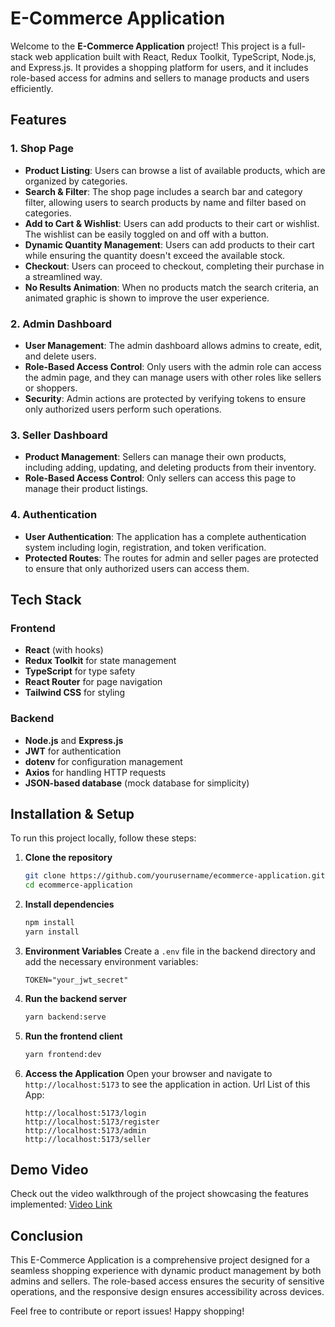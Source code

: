 # E-Commerce Application

Welcome to the **E-Commerce Application** project! This project is a full-stack web application built with React, Redux Toolkit, TypeScript, Node.js, and Express.js. It provides a shopping platform for users, and it includes role-based access for admins and sellers to manage products and users efficiently.

## Features

### 1. Shop Page
- **Product Listing**: Users can browse a list of available products, which are organized by categories.
- **Search & Filter**: The shop page includes a search bar and category filter, allowing users to search products by name and filter based on categories.
- **Add to Cart & Wishlist**: Users can add products to their cart or wishlist. The wishlist can be easily toggled on and off with a button.
- **Dynamic Quantity Management**: Users can add products to their cart while ensuring the quantity doesn't exceed the available stock.
- **Checkout**: Users can proceed to checkout, completing their purchase in a streamlined way.
- **No Results Animation**: When no products match the search criteria, an animated graphic is shown to improve the user experience.

### 2. Admin Dashboard
- **User Management**: The admin dashboard allows admins to create, edit, and delete users.
- **Role-Based Access Control**: Only users with the admin role can access the admin page, and they can manage users with other roles like sellers or shoppers.
- **Security**: Admin actions are protected by verifying tokens to ensure only authorized users perform such operations.

### 3. Seller Dashboard
- **Product Management**: Sellers can manage their own products, including adding, updating, and deleting products from their inventory.
- **Role-Based Access Control**: Only sellers can access this page to manage their product listings.

### 4. Authentication
- **User Authentication**: The application has a complete authentication system including login, registration, and token verification.
- **Protected Routes**: The routes for admin and seller pages are protected to ensure that only authorized users can access them.

## Tech Stack

### Frontend
- **React** (with hooks)
- **Redux Toolkit** for state management
- **TypeScript** for type safety
- **React Router** for page navigation
- **Tailwind CSS** for styling

### Backend
- **Node.js** and **Express.js**
- **JWT** for authentication
- **dotenv** for configuration management
- **Axios** for handling HTTP requests
- **JSON-based database** (mock database for simplicity)

## Installation & Setup

To run this project locally, follow these steps:

1. **Clone the repository**
   ```sh
   git clone https://github.com/yourusername/ecommerce-application.git
   cd ecommerce-application
   ```

2. **Install dependencies**
   ```sh
   npm install
   yarn install
   ```

3. **Environment Variables**
   Create a `.env` file in the backend directory and add the necessary environment variables:
   ```env
   TOKEN="your_jwt_secret"
   ```

4. **Run the backend server**
   ```sh
   yarn backend:serve
   ```

5. **Run the frontend client**
   ```sh
   yarn frontend:dev
   ```

6. **Access the Application**
   Open your browser and navigate to `http://localhost:5173` to see the application in action.
   Url List of this App:
   ```
   http://localhost:5173/login
   http://localhost:5173/register
   http://localhost:5173/admin
   http://localhost:5173/seller
   ```

## Demo Video

Check out the video walkthrough of the project showcasing the features implemented:
[Video Link](https://youtu.be/example-video-link)

## Conclusion
This E-Commerce Application is a comprehensive project designed for a seamless shopping experience with dynamic product management by both admins and sellers. The role-based access ensures the security of sensitive operations, and the responsive design ensures accessibility across devices.

Feel free to contribute or report issues! Happy shopping!

